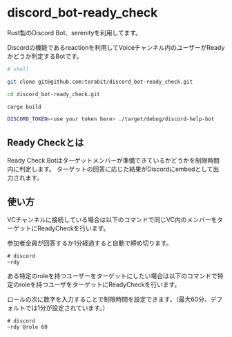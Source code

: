 # discord_bot-ready_check
Rust製のDiscord Bot、serenityを利用してます。

Discordの機能であるreactionを利用してVoiceチャンネル内のユーザーがReadyかどうか判定するBotです。
```zsh
# shell

git clone git@github.com:torabit/discord_bot-ready_check.git

cd discord_bot-ready_check.git

cargo build

DISCORD_TOKEN=<use your token here> ./target/debug/discord-help-bot
```
## Ready Checkとは
Ready Check Botはターゲットメンバーが準備できているかどうかを制限時間内に判定します。
ターゲットの回答に応じた結果がDiscordにembedとして出力されます。

## 使い方
VCチャンネルに接続している場合は以下のコマンドで同じVC内のメンバーをターゲットにReadyCheckを行います。

参加者全員が回答するか1分経過すると自動で締め切ります。
```command
# discord
~rdy
```

ある特定のroleを持つユーザーをターゲットにしたい場合は以下のコマンドで特定のroleを持つユーザをターゲットにReadyCheckを行います。

ロールの次に数字を入力することで制限時間を設定できます。（最大60分、デフォルトでは1分が設定されています。）
```command
# discord
~rdy @role 60
```
